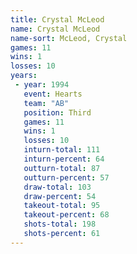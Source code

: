 ```yaml
---
title: Crystal McLeod
name: Crystal McLeod
name-sort: McLeod, Crystal
games: 11
wins: 1
losses: 10
years:
 - year: 1994
   event: Hearts
   team: "AB"
   position: Third
   games: 11
   wins: 1
   losses: 10
   inturn-total: 111
   inturn-percent: 64
   outturn-total: 87
   outturn-percent: 57
   draw-total: 103
   draw-percent: 54
   takeout-total: 95
   takeout-percent: 68
   shots-total: 198
   shots-percent: 61
---
```

